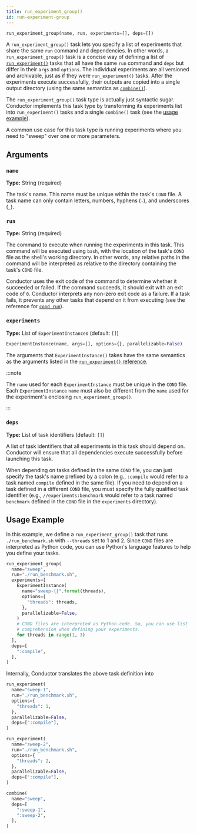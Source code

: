 ```yaml
---
title: run_experiment_group()
id: run-experiment-group
---
```


```python
run_experiment_group(name, run, experiments=[], deps=[])
```

A `run_experiment_group()` task lets you specify a list of experiments that
share the same `run` command and dependencies. In other words, a
`run_experiment_group()` task is a concise way of defining a list of
[`run_experiment()`](task-types/run-experiment.md) tasks that all have the same
`run` command and `deps` but differ in their `args` and `options`. The
individual experiments are all versioned and archivable, just as if they were
`run_experiment()` tasks. After the experiments execute successfully, their
outputs are copied into a single output directory (using the same semantics as
[`combine()`](task-types/combine.md)).

The `run_experiment_group()` task type is actually just syntactic sugar.
Conductor implements this task type by transforming its experiments list into
`run_experiment()` tasks and a single `combine()` task (see the [usage
example](#usage-example)).

A common use case for this task type is running experiments where you need to
"sweep" over one or more parameters.

## Arguments

### `name`

**Type:** String (required)

The task's name. This name must be unique within the task's `COND` file. A task
name can only contain letters, numbers, hyphens (`-`), and underscores (`_`).

### `run`

**Type:** String (required)

The command to execute when running the experiments in this task. This command
will be executed using `bash`, with the location of the task's `COND` file as
the shell's working directory. In other words, any relative paths in the command
will be interpreted as relative to the directory containing the task's `COND`
file.

Conductor uses the exit code of the command to determine whether it succeeded or
failed. If the command succeeds, it should exit with an exit code of `0`.
Conductor interprets any non-zero exit code as a failure. If a task fails, it
prevents any other tasks that depend on it from executing (see the reference for
[`cond run`](cli/run.md)).

### `experiments`

**Type:** List of `ExperimentInstance`s (default: `[]`)

```python
ExperimentInstance(name, args=[], options={}, parallelizable=False)
```

The arguments that `ExperimentInstance()` takes have the same semantics as the
arguments listed in the [`run_experiment()`
reference](task-types/run-experiment.md).

:::note

The `name` used for each `ExperimentInstance` must be unique in the `COND` file.
Each `ExperimentInstance` `name` must also be different from the `name` used for
the experiment's enclosing `run_experiment_group()`.

:::

### `deps`

**Type:** List of task identifiers (default: `[]`)

A list of task identifiers that all experiments in this task should depend on.
Conductor will ensure that all dependencies execute successfully before
launching this task.

When depending on tasks defined in the same `COND` file, you can just specify
the task's name prefixed by a colon (e.g., `:compile` would refer to a task
named `compile` defined in the same file). If you need to depend on a task
defined in a different `COND` file, you must specify the fully qualified task
identifier (e.g., `//experiments:benchmark` would refer to a task named
`benchmark` defined in the `COND` file in the `experiments` directory).

## Usage Example

In this example, we define a `run_experiment_group()` task that runs
`./run_benchmark.sh` with `--threads` set to 1 and 2. Since `COND` files are
interpreted as Python code, you can use Python's language features to help you
define your tasks.

```python title="COND"
run_experiment_group(
  name="sweep",
  run="./run_benchmark.sh",
  experiments=[
    ExperimentInstance(
      name="sweep-{}".format(threads),
      options={
        "threads": threads,
      },
      parallelizable=False,
    )
    # COND files are interpreted as Python code. So, you can use list
    # comprehension when defining your experiments.
    for threads in range(1, 3)
  ],
  deps=[
    ":compile",
  ],
)
```

Internally, Conductor translates the above task definition into

```python
run_experiment(
  name="sweep-1",
  run="./run_benchmark.sh",
  options={
    "threads": 1,
  },
  parallelizable=False,
  deps=[":compile"],
)

run_experiment(
  name="sweep-2",
  run="./run_benchmark.sh",
  options={
    "threads": 2,
  },
  parallelizable=False,
  deps=[":compile"],
)

combine(
  name="sweep",
  deps=[
    ":sweep-1",
    ":sweep-2",
  ],
)
```

